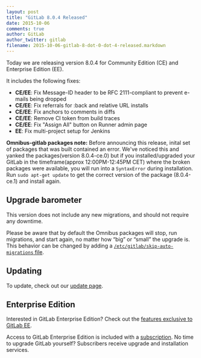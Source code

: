 ```yaml
---
layout: post
title: "GitLab 8.0.4 Released"
date: 2015-10-06
comments: true
author: GitLab
author_twitter: gitlab
filename: 2015-10-06-gitlab-8-dot-0-dot-4-released.markdown
---
```


Today we are releasing version 8.0.4 for Community Edition (CE) and Enterprise
Edition (EE).

It includes the following fixes:

- **CE/EE**: Fix Message-ID header to be RFC 2111-compliant to prevent e-mails being dropped
- **CE/EE**: Fix referrals for :back and relative URL installs
- **CE/EE**: Fix anchors to comments in diffs
- **CE/EE**: Remove CI token from build traces
- **CE/EE**: Fix "Assign All" button on Runner admin page
- **EE**: Fix multi-project setup for Jenkins

<!-- more -->

**Omnibus-gitlab packages note:** Before announcing this release, inital set of packages that was built contained an error.
We've noticed this and yanked the packages(version 8.0.4-ce.0) but if you installed/upgraded your GitLab in the timeframe(approx 12:00PM-12:45PM CET) where the broken packages were available, you will run into a `SyntaxError` during installation.
Run `sudo apt-get update` to get the correct version of the package (8.0.4-ce.1) and install again.

## Upgrade barometer

This version does not include any new migrations, and should not require any
downtime.

Please be aware that by default the Omnibus packages will stop, run migrations,
and start again, no matter how “big” or “small” the upgrade is. This behavior
can be changed by adding a [`/etc/gitlab/skip-auto-migrations`
file](http://doc.gitlab.com/omnibus/update/README.html).

## Updating

To update, check out our [update page](https://about.gitlab.com/update).

## Enterprise Edition

Interested in GitLab Enterprise Edition?
Check out the [features exclusive to GitLab EE](http://about.gitlab.com/features/#enterprise).

Access to GitLab Enterprise Edition is included with a [subscription](http://www.gitlab.com/pricing).
No time to upgrade GitLab yourself?
Subscribers receive upgrade and installation services.
